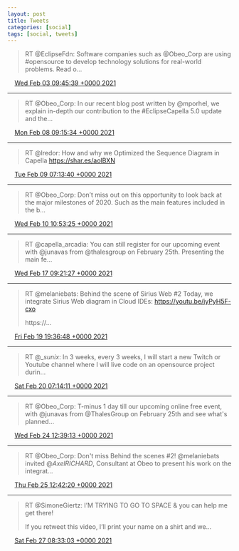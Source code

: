 ```yaml
---
layout: post
title: Tweets
categories: [social]
tags: [social, tweets]
---
```


> RT @EclipseFdn: Software companies such as @Obeo_Corp are using #opensource to develop technology solutions for real-world problems. Read o…

<img src="{{ site.url }}/media/tweet.ico" width="12" /> [Wed Feb 03 09:45:39 +0000 2021](https://twitter.com/bruncedric/status/1356901658249351168)

----

> RT @Obeo_Corp: In our recent blog post written by @mporhel, we explain in-depth our contribution to the #EclipseCapella 5.0 update and the…

<img src="{{ site.url }}/media/tweet.ico" width="12" /> [Mon Feb 08 09:15:34 +0000 2021](https://twitter.com/bruncedric/status/1358706023750656000)

----

> RT @lredor: How and why we Optimized the Sequence Diagram in Capella https://shar.es/aolBXN

<img src="{{ site.url }}/media/tweet.ico" width="12" /> [Tue Feb 09 07:13:40 +0000 2021](https://twitter.com/bruncedric/status/1359037737052082178)

----

> RT @Obeo_Corp: Don’t miss out on this opportunity to look back at the major milestones of 2020. Such as the main features included in the b…

<img src="{{ site.url }}/media/tweet.ico" width="12" /> [Wed Feb 10 10:53:25 +0000 2021](https://twitter.com/bruncedric/status/1359455426870394880)

----

> RT @capella_arcadia: You can still register for our upcoming event with @junavas from @thalesgroup on February 25th. Presenting the main fe…

<img src="{{ site.url }}/media/tweet.ico" width="12" /> [Wed Feb 17 09:21:27 +0000 2021](https://twitter.com/bruncedric/status/1361968995772030980)

----

> RT @melaniebats: Behind the scene of Sirius Web #2
> Today, we integrate Sirius Web diagram in Cloud IDEs: 
> https://youtu.be/jyPyH5F-cxo
> 
> https://…

<img src="{{ site.url }}/media/tweet.ico" width="12" /> [Fri Feb 19 19:36:48 +0000 2021](https://twitter.com/bruncedric/status/1362848630554656785)

----

> RT @__sunix_: In 3 weeks, every 3 weeks, I will start a new Twitch or Youtube channel where I will live code on an opensource project durin…

<img src="{{ site.url }}/media/tweet.ico" width="12" /> [Sat Feb 20 07:14:11 +0000 2021](https://twitter.com/bruncedric/status/1363024133307715584)

----

> RT @Obeo_Corp: T-minus 1 day till our upcoming online free event, with @junavas  from @ThalesGroup on February 25th and see what's planned…

<img src="{{ site.url }}/media/tweet.ico" width="12" /> [Wed Feb 24 12:39:13 +0000 2021](https://twitter.com/bruncedric/status/1364555482527117315)

----

> RT @Obeo_Corp: Don't miss Behind the scenes #2! @melaniebats invited @_AxelRICHARD_, Consultant at Obeo to present his work on the integrat…

<img src="{{ site.url }}/media/tweet.ico" width="12" /> [Thu Feb 25 12:42:20 +0000 2021](https://twitter.com/bruncedric/status/1364918652420694016)

----

> RT @SimoneGiertz: I’M TRYING TO GO TO SPACE &amp; you can help me get there!
> 
> If you retweet this video, I’ll print your name on a shirt and we…

<img src="{{ site.url }}/media/tweet.ico" width="12" /> [Sat Feb 27 08:33:03 +0000 2021](https://twitter.com/bruncedric/status/1365580692822913026)